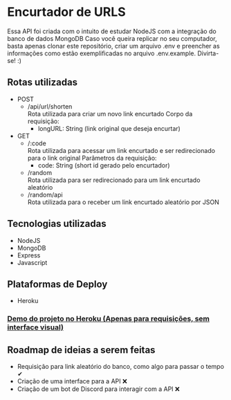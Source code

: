 # Encurtador de URLS
Essa API foi criada com o intuito de estudar NodeJS com a integração do banco de dados MongoDB
Caso você queira replicar no seu computador, basta apenas clonar este repositório, criar um arquivo .env e preencher as informações como estão exemplificadas no arquivo .env.example. Divirta-se! :) 

## Rotas utilizadas
 - POST
   - /api/url/shorten  
   Rota utilizada para criar um novo link encurtado
   Corpo da requisição: 
     - longURL: String  (link original que deseja encurtar)
 - GET
   - /:code  
     Rota utilizada para acessar um link encurtado e ser redirecionado para o link original
     Parâmetros da requisição:
       - code: String (short id gerado pelo encurtador)
   - /random  
     Rota utilizada para ser redirecionado para um link encurtado aleatório
   - /random/api  
     Rota utilizada para o receber um link encurtado aleatório por JSON

## Tecnologias utilizadas

 - NodeJS
 - MongoDB
 - Express
 - Javascript
 
## Plataformas de Deploy
- Heroku

### [Demo do projeto no Heroku (Apenas para requisições, sem interface visual)](https://url-shortener-api-devmaktubi.herokuapp.com/)

## Roadmap de ideias a serem feitas
- Requisição para link aleatório do banco, como algo para passar  o tempo ✔
- Criação de uma interface para a API ❌
- Criação de um bot de Discord para interagir com a API ❌

